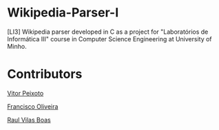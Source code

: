# Wikipedia-Parser-I
[LI3] Wikipedia parser developed in C as a project for "Laboratórios de Informática III" course in Computer Science Engineering at University of Minho.

# Contributors

[Vitor Peixoto](https://github.com/VitorPeixoto97)

[Francisco Oliveira](https://github.com/Tibblue)

[Raul Vilas Boas](https://github.com/MrBoas)